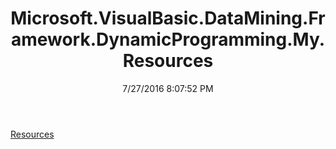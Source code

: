 ﻿---
title: Microsoft.VisualBasic.DataMining.Framework.DynamicProgramming.My.Resources
date: 7/27/2016 8:07:52 PM
---

[Resources](T-Microsoft.VisualBasic.DataMining.Framework.DynamicProgramming.My.Resources.Resources.html)
